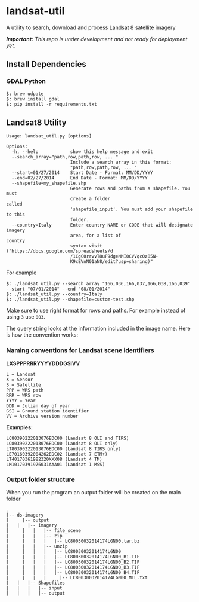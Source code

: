 landsat-util
============

A utility to search, download and process Landsat 8 satellite imagery

*__Important:__ This repo is under development and not ready for deployment yet.*

## Install Dependencies

### GDAL Python

    $: brew udpate
    $: brew install gdal
    $: pip install -r requirements.txt

## Landsat8 Utility

```
Usage: landsat_util.py [options]

Options:
  -h, --help            show this help message and exit
  --search_array="path,row,path,row, ... "
                        Include a search array in this format:
                        "path,row,path,row, ... "
  --start=01/27/2014    Start Date - Format: MM/DD/YYYY
  --end=02/27/2014      End Date - Format: MM/DD/YYYY
  --shapefile=my_shapefile.shp
                        Generate rows and paths from a shapefile. You must
                        create a folder                              called
                        'shapefile_input'. You must add your shapefile to this
                        folder.
  --country=Italy       Enter country NAME or CODE that will designate imagery
                        area, for a list of                      country
                        syntax visit ("https://docs.google.com/spreadsheets/d
                        /1CgC0rrvvT8uF9dgeNMI0CVVqc0z85N-
                        K9cEVnN01aN8/edit?usp=sharing)"
```

For example

    $: ./landsat_util.py --search_array "166,036,166,037,166,038,166,039" --start "07/01/2014" --end "08/01/2014"
    $: ./landsat_util.py --country=Italy
    $: ./landsat_util.py --shapefile=custom-test.shp

Make sure to use right format for rows and paths. For example instead of using `3` use `003`.

The query string looks at the information included in the image name. Here is how the convention works:

### Naming conventions for Landsat scene identifiers

**LXSPPPRRRYYYYDDDGSIVV**
```
L = Landsat
X = Sensor
S = Satellite
PPP = WRS path
RRR = WRS row
YYYY = Year
DDD = Julian day of year
GSI = Ground station identifier
VV = Archive version number
```

**Examples:**
```
LC80390222013076EDC00 (Landsat 8 OLI and TIRS)
LO80390222013076EDC00 (Landsat 8 OLI only)
LT80390222013076EDC00 (Landsat 8 TIRS only)
LE70160392004262EDC02 (Landsat 7 ETM+)
LT40170361982320XXX08 (Landsat 4 TM)
LM10170391976031AAA01 (Landsat 1 MSS)
```

### Output folder structure

When you run the program an output folder will be created on the main folder

```
.
|-- ds-imagery
|     |-- output
|   |   |-- imagery
|     |   |   |-- file_scene
|     |   |   |-- zip
|     |   |   |   |-- LC80030032014174LGN00.tar.bz
|     |   |   |-- unzip
|     |   |   |   |-- LC80030032014174LGN00
|     |   |   |   |-- LC80030032014174LGN00_B1.TIF
|     |   |   |   |-- LC80030032014174LGN00_B2.TIF
|     |   |   |   |-- LC80030032014174LGN00_B3.TIF
|     |   |   |   |-- LC80030032014174LGN00_B4.TIF
|     |   |   |     |-- LC80030032014174LGN00_MTL.txt
|   |   |-- Shapefiles
|   |   |   |-- input
|   |   |   |-- output

```
